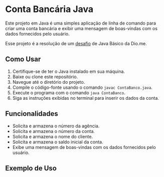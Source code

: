 # Conta Bancária Java

Este projeto em Java é uma simples aplicação de linha de comando para criar uma conta bancária e exibir uma mensagem de boas-vindas com os dados fornecidos pelo usuário.

Esse projeto é a resolução de um [desafio](https://github.com/digitalinnovationone/trilha-java-basico/tree/main/desafios/sintaxe) de Java Básico da Dio.me. 

## Como Usar

1. Certifique-se de ter o Java instalado em sua máquina.
2. Baixe ou clone este repositório.
3. Navegue até o diretório do projeto.
4. Compile o código-fonte usando o comando `javac ContaBanco.java`.
5. Execute o programa com o comando `java ContaBanco`.
6. Siga as instruções exibidas no terminal para inserir os dados da conta.

## Funcionalidades

- Solicita e armazena o número da agência.
- Solicita e armazena o número da conta.
- Solicita e armazena o nome do cliente.
- Solicita e armazena o saldo inicial da conta.
- Exibe uma mensagem de boas-vindas com os dados fornecidos pelo usuário.

## Exemplo de Uso

